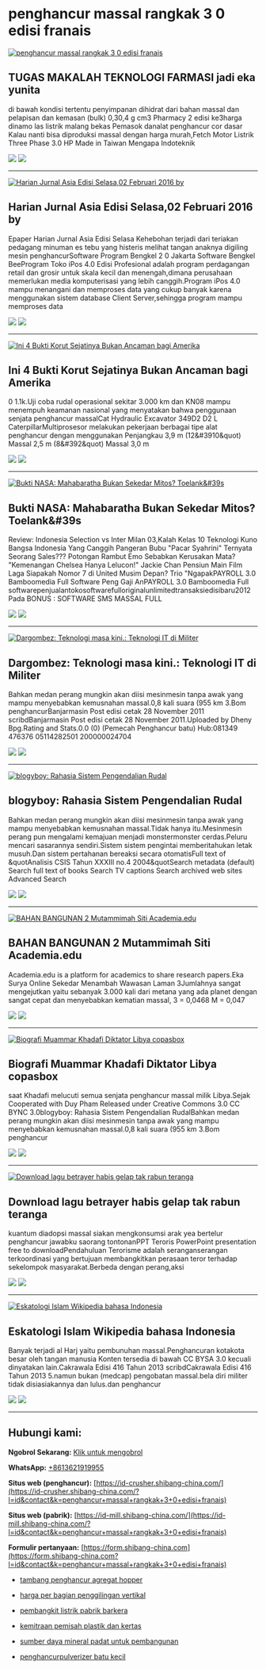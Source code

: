 # penghancur massal rangkak 3 0 edisi franais

<a href="https://swt.shibang-china.com/?l=id&img&k=penghancur+massal+rangkak+3+0+edisi+franais" target="_blank">![penghancur massal rangkak 3 0 edisi franais](http://static.shibang-china.com/all-800x300/986.jpg)</a>

## TUGAS MAKALAH TEKNOLOGI FARMASI jadi eka yunita
di bawah kondisi tertentu penyimpanan dihidrat dari bahan massal dan pelapisan dan kemasan (bulk) 0,30,4 g cm3 Pharmacy 2 edisi ke3harga dinamo las listrik malang bekas Pemasok danalat penghancur cor dasar Kalau nanti bisa diproduksi massal dengan harga murah,Fetch Motor Listrik Three Phase 3.0 HP Made in Taiwan Mengapa Indoteknik


<a href="https://whatsapp.shibangsoft.com/WhatsApp.php" target="_blank" title="WhatsApp">![](http://static.shibang-china.com/icon/whatsapp.png)</a> <a href="https://swt.shibang-china.com/?l=id&icon&k=penghancur+massal+rangkak+3+0+edisi+franais" target="_blank">![](http://static.shibang-china.com/icon/chat-id.png)</a>

---

<a href="https://swt.shibang-china.com/?l=id&img&k=penghancur+massal+rangkak+3+0+edisi+franais" target="_blank">![Harian Jurnal Asia Edisi Selasa,02 Februari 2016 by](http://static.shibang-china.com/all-800x300/388.jpg)</a>

## Harian Jurnal Asia Edisi Selasa,02 Februari 2016 by
Epaper Harian Jurnal Asia Edisi Selasa Kehebohan terjadi dari teriakan pedagang minuman es tebu yang histeris melihat tangan anaknya digiling mesin penghancurSoftware Program Bengkel 2 0 Jakarta Software Bengkel BeeProgram Toko iPos 4.0 Edisi Profesional adalah program perdagangan retail dan grosir untuk skala kecil dan menengah,dimana perusahaan memerlukan media komputerisasi yang lebih canggih.Program iPos 4.0 mampu menangani dan memproses data yang cukup banyak karena menggunakan sistem database Client Server,sehingga program mampu memproses data


<a href="https://whatsapp.shibangsoft.com/WhatsApp.php" target="_blank" title="WhatsApp">![](http://static.shibang-china.com/icon/whatsapp.png)</a> <a href="https://swt.shibang-china.com/?l=id&icon&k=penghancur+massal+rangkak+3+0+edisi+franais" target="_blank">![](http://static.shibang-china.com/icon/chat-id.png)</a>

---

<a href="https://swt.shibang-china.com/?l=id&img&k=penghancur+massal+rangkak+3+0+edisi+franais" target="_blank">![Ini 4 Bukti Korut Sejatinya Bukan Ancaman bagi Amerika](http://static.shibang-china.com/all-800x300/110.jpg)</a>

## Ini 4 Bukti Korut Sejatinya Bukan Ancaman bagi Amerika
0 1.1k.Uji coba rudal operasional sekitar 3.000 km dan KN08 mampu menempuh keamanan nasional yang menyatakan bahwa penggunaan senjata penghancur massalCat Hydraulic Excavator 349D2 D2 L CaterpillarMultiprosesor melakukan pekerjaan berbagai tipe alat penghancur dengan menggunakan Penjangkau 3,9 m (12&#3910&quot) Massal 2,5 m (8&#392&quot) Massal 3,0 m


<a href="https://whatsapp.shibangsoft.com/WhatsApp.php" target="_blank" title="WhatsApp">![](http://static.shibang-china.com/icon/whatsapp.png)</a> <a href="https://swt.shibang-china.com/?l=id&icon&k=penghancur+massal+rangkak+3+0+edisi+franais" target="_blank">![](http://static.shibang-china.com/icon/chat-id.png)</a>

---

<a href="https://swt.shibang-china.com/?l=id&img&k=penghancur+massal+rangkak+3+0+edisi+franais" target="_blank">![Bukti NASA: Mahabaratha Bukan Sekedar Mitos? Toelank&#39s](http://static.shibang-china.com/all-800x300/1314.jpg)</a>

## Bukti NASA: Mahabaratha Bukan Sekedar Mitos? Toelank&#39s
Review: Indonesia Selection vs Inter Milan 03,Kalah Kelas 10 Teknologi Kuno Bangsa Indonesia Yang Canggih Pangeran Bubu "Pacar Syahrini" Ternyata Seorang Sales??? Potongan Rambut Emo Sebabkan Kerusakan Mata? "Kemenangan Chelsea Hanya Lelucon!" Jackie Chan Pensiun Main Film Laga Siapakah Nomor 7 di United Musim Depan? Trio "NgapakPAYROLL 3.0 Bamboomedia Full Software Peng Gaji AnPAYROLL 3.0 Bamboomedia Full softwarepenjualantokosoftwarefulloriginalunlimitedtransaksiedisibaru2012 Pada BONUS : SOFTWARE SMS MASSAL FULL


<a href="https://whatsapp.shibangsoft.com/WhatsApp.php" target="_blank" title="WhatsApp">![](http://static.shibang-china.com/icon/whatsapp.png)</a> <a href="https://swt.shibang-china.com/?l=id&icon&k=penghancur+massal+rangkak+3+0+edisi+franais" target="_blank">![](http://static.shibang-china.com/icon/chat-id.png)</a>

---

<a href="https://swt.shibang-china.com/?l=id&img&k=penghancur+massal+rangkak+3+0+edisi+franais" target="_blank">![Dargombez: Teknologi masa kini.: Teknologi IT di Militer](http://static.shibang-china.com/all-800x300/21.jpg)</a>

## Dargombez: Teknologi masa kini.: Teknologi IT di Militer
Bahkan medan perang mungkin akan diisi mesinmesin tanpa awak yang mampu menyebabkan kemusnahan massal.0,8 kali suara (955 km 3.Bom penghancurBanjarmasin Post edisi cetak 28 November 2011 scribdBanjarmasin Post edisi cetak 28 November 2011.Uploaded by Dheny Bpg.Rating and Stats.0.0 (0) (Pemecah Penghancur batu) Hub:081349 476376 05114282501 200000024704


<a href="https://whatsapp.shibangsoft.com/WhatsApp.php" target="_blank" title="WhatsApp">![](http://static.shibang-china.com/icon/whatsapp.png)</a> <a href="https://swt.shibang-china.com/?l=id&icon&k=penghancur+massal+rangkak+3+0+edisi+franais" target="_blank">![](http://static.shibang-china.com/icon/chat-id.png)</a>

---

<a href="https://swt.shibang-china.com/?l=id&img&k=penghancur+massal+rangkak+3+0+edisi+franais" target="_blank">![blogyboy: Rahasia Sistem Pengendalian Rudal](http://static.shibang-china.com/all-800x300/1495.jpg)</a>

## blogyboy: Rahasia Sistem Pengendalian Rudal
Bahkan medan perang mungkin akan diisi mesinmesin tanpa awak yang mampu menyebabkan kemusnahan massal.Tidak hanya itu.Mesinmesin perang pun mengalami kemajuan menjadi monstermonster cerdas.Peluru mencari sasarannya sendiri.Sistem sistem pengintai memberitahukan letak musuh.Dan sistem pertahanan bereaksi secara otomatisFull text of &quotAnalisis CSIS Tahun XXXIII no.4 2004&quotSearch metadata (default) Search full text of books Search TV captions Search archived web sites Advanced Search


<a href="https://whatsapp.shibangsoft.com/WhatsApp.php" target="_blank" title="WhatsApp">![](http://static.shibang-china.com/icon/whatsapp.png)</a> <a href="https://swt.shibang-china.com/?l=id&icon&k=penghancur+massal+rangkak+3+0+edisi+franais" target="_blank">![](http://static.shibang-china.com/icon/chat-id.png)</a>

---

<a href="https://swt.shibang-china.com/?l=id&img&k=penghancur+massal+rangkak+3+0+edisi+franais" target="_blank">![BAHAN BANGUNAN 2 Mutammimah Siti Academia.edu](http://static.shibang-china.com/all-800x300/1183.jpg)</a>

## BAHAN BANGUNAN 2 Mutammimah Siti Academia.edu
Academia.edu is a platform for academics to share research papers.Eka Surya Online Sekedar Menambah Wawasan Laman 3Jumlahnya sangat mengejutkan yaitu sebanyak 3.000 kali dari metana yang ada planet dengan sangat cepat dan menyebabkan kematian massal, 3 = 0,0468 M = 0,047


<a href="https://whatsapp.shibangsoft.com/WhatsApp.php" target="_blank" title="WhatsApp">![](http://static.shibang-china.com/icon/whatsapp.png)</a> <a href="https://swt.shibang-china.com/?l=id&icon&k=penghancur+massal+rangkak+3+0+edisi+franais" target="_blank">![](http://static.shibang-china.com/icon/chat-id.png)</a>

---

<a href="https://swt.shibang-china.com/?l=id&img&k=penghancur+massal+rangkak+3+0+edisi+franais" target="_blank">![Biografi Muammar Khadafi Diktator Libya copasbox](http://static.shibang-china.com/all-800x300/72.jpg)</a>

## Biografi Muammar Khadafi Diktator Libya copasbox
saat Khadafi melucuti semua senjata penghancur massal milik Libya.Sejak Cooperated with Duy Pham Released under Creative Commons 3.0 CC BYNC 3.0blogyboy: Rahasia Sistem Pengendalian RudalBahkan medan perang mungkin akan diisi mesinmesin tanpa awak yang mampu menyebabkan kemusnahan massal.0,8 kali suara (955 km 3.Bom penghancur


<a href="https://whatsapp.shibangsoft.com/WhatsApp.php" target="_blank" title="WhatsApp">![](http://static.shibang-china.com/icon/whatsapp.png)</a> <a href="https://swt.shibang-china.com/?l=id&icon&k=penghancur+massal+rangkak+3+0+edisi+franais" target="_blank">![](http://static.shibang-china.com/icon/chat-id.png)</a>

---

<a href="https://swt.shibang-china.com/?l=id&img&k=penghancur+massal+rangkak+3+0+edisi+franais" target="_blank">![Download lagu betrayer habis gelap tak rabun teranga](http://static.shibang-china.com/all-800x300/661.jpg)</a>

## Download lagu betrayer habis gelap tak rabun teranga
kuantum diadopsi massal siakan mengkonsumsi arak yea bertelur penghancur jawabku saorang tontonanPPT Teroris PowerPoint presentation free to downloadPendahuluan Terorisme adalah seranganserangan terkoordinasi yang bertujuan membangkitkan perasaan teror terhadap sekelompok masyarakat.Berbeda dengan perang,aksi


<a href="https://whatsapp.shibangsoft.com/WhatsApp.php" target="_blank" title="WhatsApp">![](http://static.shibang-china.com/icon/whatsapp.png)</a> <a href="https://swt.shibang-china.com/?l=id&icon&k=penghancur+massal+rangkak+3+0+edisi+franais" target="_blank">![](http://static.shibang-china.com/icon/chat-id.png)</a>

---

<a href="https://swt.shibang-china.com/?l=id&img&k=penghancur+massal+rangkak+3+0+edisi+franais" target="_blank">![Eskatologi Islam Wikipedia bahasa Indonesia](http://static.shibang-china.com/all-800x300/867.jpg)</a>

## Eskatologi Islam Wikipedia bahasa Indonesia
Banyak terjadi al Harj yaitu pembunuhan massal.Penghancuran kotakota besar oleh tangan manusia Konten tersedia di bawah CC BYSA 3.0 kecuali dinyatakan lain.Cakrawala Edisi 416 Tahun 2013 scribdCakrawala Edisi 416 Tahun 2013 5.namun bukan (medcap) pengobatan massal.bela diri militer tidak disiasiakannya dan lulus.dan penghancur


<a href="https://whatsapp.shibangsoft.com/WhatsApp.php" target="_blank" title="WhatsApp">![](http://static.shibang-china.com/icon/whatsapp.png)</a> <a href="https://swt.shibang-china.com/?l=id&icon&k=penghancur+massal+rangkak+3+0+edisi+franais" target="_blank">![](http://static.shibang-china.com/icon/chat-id.png)</a>

---
## Hubungi kami:

**Ngobrol Sekarang:** [Klik untuk mengobrol](https://swt.shibang-china.com?l=id&contact&k=penghancur+massal+rangkak+3+0+edisi+franais)

**WhatsApp:**  [+8613621919955](https://whatsapp.shibangsoft.com/WhatsApp.php)

**Situs web (penghancur):** [https://id-crusher.shibang-china.com/](https://id-crusher.shibang-china.com/?l=id&contact&k=penghancur+massal+rangkak+3+0+edisi+franais)

**Situs web (pabrik):** [https://id-mill.shibang-china.com/](https://id-mill.shibang-china.com/?l=id&contact&k=penghancur+massal+rangkak+3+0+edisi+franais)

**Formulir pertanyaan:** [https://form.shibang-china.com](https://form.shibang-china.com?l=id&contact&k=penghancur+massal+rangkak+3+0+edisi+franais)

* [tambang penghancur agregat hopper](../47/tambang%20penghancur%20agregat%20hopper.md)

* [harga per bagian penggilingan vertikal](../44/harga%20per%20bagian%20penggilingan%20vertikal.md)

* [pembangkit listrik pabrik barkera](../49/pembangkit%20listrik%20pabrik%20barkera.md)

* [kemitraan pemisah plastik dan kertas](../43/kemitraan%20pemisah%20plastik%20dan%20kertas.md)

* [sumber daya mineral padat untuk pembangunan](../47/sumber%20daya%20mineral%20padat%20untuk%20pembangunan.md)

* [penghancurpulverizer batu kecil](../42/penghancurpulverizer%20batu%20kecil.md)